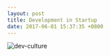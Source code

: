 ```yaml
---
layout: post
title: Development in Startup
date: 2017-06-01 15:37:35 +0800
---
```


![dev-culture](http://entervideo.appdao.com/dev-culture.gif)
